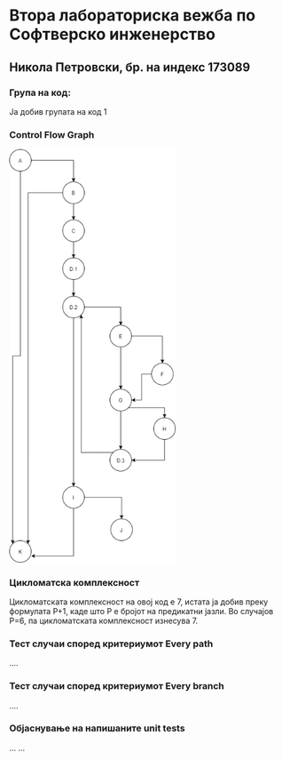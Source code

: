 # Втора лабораториска вежба по Софтверско инженерство
## Никола Петровски, бр. на индекс 173089
### Група на код:
Ја добив групата на код 1

### Control Flow Graph
<img src="Control_Flow_Graph.png" width="300">

### Цикломатска комплексност
Цикломатската комплексност на овој код е 7, истата ја добив преку формулата P+1, каде што P е бројот на предикатни јазли. Во случајoв P=6, па цикломатската комплексност изнесува 7.

### Тест случаи според критериумот Every path
....

### Тест случаи според критериумот Every branch
....

### Објаснување на напишаните unit tests
... ...
